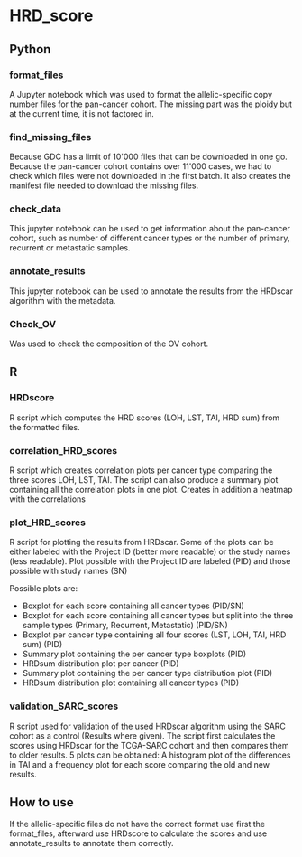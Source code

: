 # HRD_score

## Python
### format_files
A Jupyter notebook which was used to format the allelic-specific copy number files for the pan-cancer cohort.
The missing part was the ploidy but at the current time, it is not factored in.

### find_missing_files
Because GDC has a limit of 10'000 files that can be downloaded in one go. Because the pan-cancer cohort contains over 11'000 cases, we had to check which files
were not downloaded in the first batch. It also creates the manifest file needed to download the missing files.

### check_data
This jupyter notebook can be used to get information about the pan-cancer cohort, such as number of different cancer types or the number of primary, recurrent or metastatic samples.

### annotate_results
This jupyter notebook can be used to annotate the results from the HRDscar algorithm with the metadata.

### Check_OV
Was used to check the composition of the OV cohort.

## R

### HRDscore
R script which computes the HRD scores (LOH, LST, TAI, HRD sum) from the formatted files.

### correlation_HRD_scores
R script which creates correlation plots per cancer type comparing the three scores LOH, LST, TAI.
The script can also produce a summary plot containing all the correlation plots in one plot.
Creates in addition a heatmap with the correlations

### plot_HRD_scores
R script for plotting the results from HRDscar.
Some of the plots can be either labeled with the Project ID (better more readable) or the study names (less readable). Plot possible with the Project ID are
labeled (PID) and those possible with study names (SN)

Possible plots are:
- Boxplot for each score containing all cancer types (PID/SN)
- Boxplot for each score containing all cancer types but split into the three sample types (Primary, Recurrent, Metastatic) (PID/SN)
- Boxplot per cancer type containing all four scores (LST, LOH, TAI, HRD sum) (PID)
- Summary plot containing the per cancer type boxplots (PID)
- HRDsum distribution plot per cancer (PID)
- Summary plot containing the per cancer type distribution plot (PID)
- HRDsum distribution plot containing all cancer types (PID)

### validation_SARC_scores
R script used for validation of the used HRDscar algorithm using the SARC cohort as a control (Results where given).
The script first calculates the scores using HRDscar for the TCGA-SARC cohort and then compares them to older results.
5 plots can be obtained: A histogram plot of the differences in TAI and a frequency plot for each score comparing the old and new results.

## How to use
If the allelic-specific files do not have the correct format use first the format_files, afterward use HRDscore to calculate the scores and use annotate_results to annotate them correctly.
